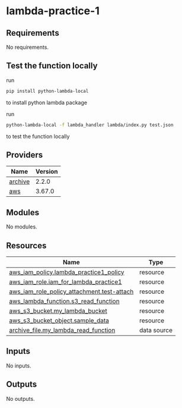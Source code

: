 # lambda-practice-1
<!-- BEGIN_TF_DOCS -->
## Requirements

No requirements.

## Test the function locally
run 
```sh
pip install python-lambda-local 
```
to install python lambda package

run 
```sh
python-lambda-local -f lambda_handler lambda/index.py test.json
```
to test the function locally


## Providers

| Name | Version |
|------|---------|
| <a name="provider_archive"></a> [archive](#provider\_archive) | 2.2.0 |
| <a name="provider_aws"></a> [aws](#provider\_aws) | 3.67.0 |

## Modules

No modules.

## Resources

| Name | Type |
|------|------|
| [aws_iam_policy.lambda_practice1_policy](https://registry.terraform.io/providers/hashicorp/aws/latest/docs/resources/iam_policy) | resource |
| [aws_iam_role.iam_for_lambda_practice1](https://registry.terraform.io/providers/hashicorp/aws/latest/docs/resources/iam_role) | resource |
| [aws_iam_role_policy_attachment.test-attach](https://registry.terraform.io/providers/hashicorp/aws/latest/docs/resources/iam_role_policy_attachment) | resource |
| [aws_lambda_function.s3_read_function](https://registry.terraform.io/providers/hashicorp/aws/latest/docs/resources/lambda_function) | resource |
| [aws_s3_bucket.my_lambda_bucket](https://registry.terraform.io/providers/hashicorp/aws/latest/docs/resources/s3_bucket) | resource |
| [aws_s3_bucket_object.sample_data](https://registry.terraform.io/providers/hashicorp/aws/latest/docs/resources/s3_bucket_object) | resource |
| [archive_file.my_lambda_read_function](https://registry.terraform.io/providers/hashicorp/archive/latest/docs/data-sources/file) | data source |

## Inputs

No inputs.

## Outputs

No outputs.
<!-- END_TF_DOCS -->